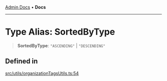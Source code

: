 [Admin Docs](/) • **Docs**

***

# Type Alias: SortedByType

> **SortedByType**: `"ASCENDING"` \| `"DESCENDING"`

## Defined in

[src/utils/organizationTagsUtils.ts:54](https://github.com/PalisadoesFoundation/talawa-admin/blob/main/src/utils/organizationTagsUtils.ts#L54)
